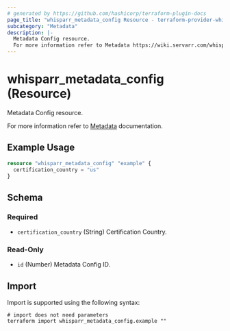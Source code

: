 ```yaml
---
# generated by https://github.com/hashicorp/terraform-plugin-docs
page_title: "whisparr_metadata_config Resource - terraform-provider-whisparr"
subcategory: "Metadata"
description: |-
  Metadata Config resource.
  For more information refer to Metadata https://wiki.servarr.com/whisparr/settings#options documentation.
---
```


# whisparr_metadata_config (Resource)

<!-- subcategory:Metadata -->Metadata Config resource.
For more information refer to [Metadata](https://wiki.servarr.com/whisparr/settings#options) documentation.

## Example Usage

```terraform
resource "whisparr_metadata_config" "example" {
  certification_country = "us"
}
```

<!-- schema generated by tfplugindocs -->
## Schema

### Required

- `certification_country` (String) Certification Country.

### Read-Only

- `id` (Number) Metadata Config ID.

## Import

Import is supported using the following syntax:

```shell
# import does not need parameters
terraform import whisparr_metadata_config.example ""
```
